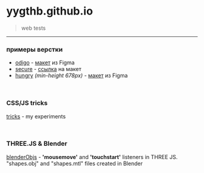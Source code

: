 # yygthb.github.io
> web tests
<hr/>


### примеры верстки
- [odigo] - [макет](https://www.figma.com/file/ClPSP7KCU1NbvxMXA914hlFk/travel-landing-page-jacobvoyles?node-id=0%3A1) из Figma
- [secure] - [ссылка](https://www.sketchappsources.com/free-source/3280-simple-landing-page-sketch-freebie-resource.html) на макет
- [hungry] _(min-height 678px)_ - [макет](https://www.figma.com/file/YMLK4BwcowltWe0ZyLgOyrOp/Hunger---Website-Template?node-id=0%3A1) из Figma


&nbsp;
### CSS/JS tricks
[tricks] - my experiments


&nbsp;
### THREE.JS & Blender
[blenderObjs] - **'mousemove'** and **'touchstart'** listeners in THREE JS. "shapes.obj" and "shapes.mtl" files created in Blender


[odigo]: <https://yygthb.github.io/html/odigo/>
[secure]: <https://yygthb.github.io/html/secure/>
[hungry]: <https://yygthb.github.io/html/hungry/index>
[tricks]: <https://yygthb.github.io/tricks/index.html>
[blenderObjs]: <https://yygthb.github.io/blenderObjs/>